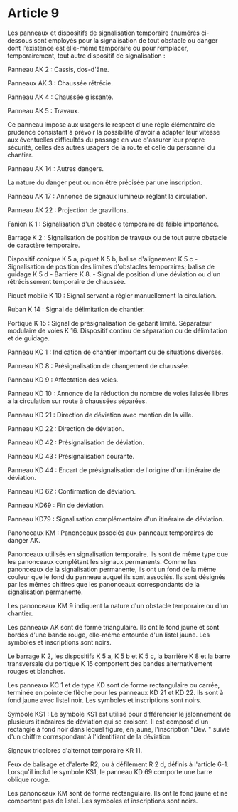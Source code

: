 # Article 9

Les panneaux et dispositifs de signalisation temporaire énumérés ci-dessous sont employés pour la signalisation de tout obstacle ou danger dont l'existence est elle-même temporaire ou pour remplacer, temporairement, tout autre dispositif de signalisation :

Panneau AK 2 : Cassis, dos-d'âne.

Panneaux AK 3 : Chaussée rétrécie.

Panneau AK 4 : Chaussée glissante.

Panneau AK 5 : Travaux.

Ce panneau impose aux usagers le respect d'une règle élémentaire de prudence consistant à prévoir la possibilité d'avoir à adapter leur vitesse aux éventuelles difficultés du passage en vue d'assurer leur propre sécurité, celles des autres usagers de la route et celle du personnel du chantier.

Panneau AK 14 : Autres dangers.

La nature du danger peut ou non être précisée par une inscription.

Panneau AK 17 : Annonce de signaux lumineux réglant la circulation.

Panneau AK 22 : Projection de gravillons.

Fanion K 1 : Signalisation d'un obstacle temporaire de faible importance.

Barrage K 2 : Signalisation de position de travaux ou de tout autre obstacle de caractère temporaire.

Dispositif conique K 5 a, piquet K 5 b, balise d'alignement K 5 c - Signalisation de position des limites d'obstacles temporaires; balise de guidage K 5 d - Barrière K 8. - Signal de position d'une déviation ou d'un rétrécissement temporaire de chaussée.

Piquet mobile K 10 : Signal servant à régler manuellement la circulation.

Ruban K 14 : Signal de délimitation de chantier.

Portique K 15 : Signal de présignalisation de gabarit limité. Séparateur modulaire de voies K 16. Dispositif continu de séparation ou de délimitation et de guidage.

Panneau KC 1 : Indication de chantier important ou de situations diverses.

Panneau KD 8 : Présignalisation de changement de chaussée.

Panneau KD 9 : Affectation des voies.

Panneau KD 10 : Annonce de la réduction du nombre de voies laissée libres à la circulation sur route à chaussées séparées.

Panneau KD 21 : Direction de déviation avec mention de la ville.

Panneau KD 22 : Direction de déviation.

Panneau KD 42 : Présignalisation de déviation.

Panneau KD 43 : Présignalisation courante.

Panneau KD 44 : Encart de présignalisation de l'origine d'un itinéraire de déviation.

Panneau KD 62 : Confirmation de déviation.

Panneau KD69 : Fin de déviation.

Panneau KD79 : Signalisation complémentaire d'un itinéraire de déviation.

Panonceaux KM : Panonceaux associés aux panneaux temporaires de danger AK.

Panonceaux utilisés en signalisation temporaire. Ils sont de même type que les panonceaux complétant les signaux permanents. Comme les panonceaux de la signalisation permanente, ils ont un fond de la même couleur que le fond du panneau auquel ils sont associés. Ils sont désignés par les mêmes chiffres que les panonceaux correspondants de la signalisation permanente.

Les panonceaux KM 9 indiquent la nature d'un obstacle temporaire ou d'un chantier.

Les panneaux AK sont de forme triangulaire. Ils ont le fond jaune et sont bordés d'une bande rouge, elle-même entourée d'un listel jaune. Les symboles et inscriptions sont noirs.

Le barrage K 2, les dispositifs K 5 a, K 5 b et K 5 c, la barrière K 8 et la barre transversale du portique K 15 comportent des bandes alternativement rouges et blanches.

Les panneaux KC 1 et de type KD sont de forme rectangulaire ou carrée, terminée en pointe de flèche pour les panneaux KD 21 et KD 22. Ils sont à fond jaune avec listel noir. Les symboles et inscriptions sont noirs.

Symbole KS1 : Le symbole KS1 est utilisé pour différencier le jalonnement de plusieurs itinéraires de déviation qui se croisent. Il est composé d'un rectangle à fond noir dans lequel figure, en jaune, l'inscription "Dév. " suivie d'un chiffre correspondant à l'identifiant de la déviation.

Signaux tricolores d'alternat temporaire KR 11.

Feux de balisage et d'alerte R2, ou à défilement R 2 d, définis à l'article 6-1. Lorsqu'il inclut le symbole KS1, le panneau KD 69 comporte une barre oblique rouge.

Les panonceaux KM sont de forme rectangulaire. Ils ont le fond jaune et ne comportent pas de listel. Les symboles et inscriptions sont noirs.
